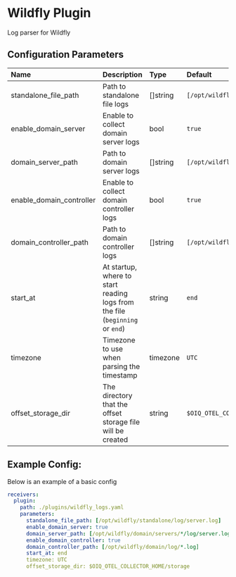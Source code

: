 # Wildfly Plugin

Log parser for Wildfly

## Configuration Parameters

| Name | Description | Type | Default | Required | Values |
|:-- |:-- |:-- |:-- |:-- |:-- |
| standalone_file_path | Path to standalone file logs | []string | `[/opt/wildfly/standalone/log/server.log]` | false |  |
| enable_domain_server | Enable to collect domain server logs | bool | `true` | false |  |
| domain_server_path | Path to domain server logs | []string | `[/opt/wildfly/domain/servers/*/log/server.log]` | false |  |
| enable_domain_controller | Enable to collect domain controller logs | bool | `true` | false |  |
| domain_controller_path | Path to domain controller logs | []string | `[/opt/wildfly/domain/log/*.log]` | false |  |
| start_at | At startup, where to start reading logs from the file (`beginning` or `end`) | string | `end` | false | `beginning`, `end` |
| timezone | Timezone to use when parsing the timestamp | timezone | `UTC` | false |  |
| offset_storage_dir | The directory that the offset storage file will be created | string | `$OIQ_OTEL_COLLECTOR_HOME/storage` | false |  |

## Example Config:

Below is an example of a basic config

```yaml
receivers:
  plugin:
    path: ./plugins/wildfly_logs.yaml
    parameters:
      standalone_file_path: [/opt/wildfly/standalone/log/server.log]
      enable_domain_server: true
      domain_server_path: [/opt/wildfly/domain/servers/*/log/server.log]
      enable_domain_controller: true
      domain_controller_path: [/opt/wildfly/domain/log/*.log]
      start_at: end
      timezone: UTC
      offset_storage_dir: $OIQ_OTEL_COLLECTOR_HOME/storage
```
